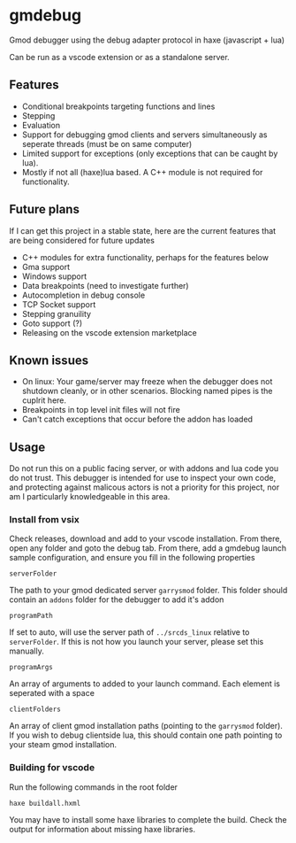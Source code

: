 # gmdebug
Gmod debugger using the debug adapter protocol in haxe (javascript + lua)

Can be run as a vscode extension or as a standalone server.

## Features

- Conditional breakpoints targeting functions and lines
- Stepping
- Evaluation
- Support for debugging gmod clients and servers simultaneously as seperate threads (must be on same computer)
- Limited support for exceptions (only exceptions that can be caught by lua).
- Mostly if not all (haxe)lua based. A C++ module is not required for functionality.

## Future plans

If I can get this project in a stable state, here are the current features that are being considered for future updates 

- C++ modules for extra functionality, perhaps for the features below
- Gma support 
- Windows support
- Data breakpoints (need to investigate further)
- Autocompletion in debug console
- TCP Socket support
- Stepping granuility
- Goto support (?)
- Releasing on the vscode extension marketplace

## Known issues

- On linux: Your game/server may freeze when the debugger does not shutdown cleanly, or in other scenarios. Blocking named pipes is the cuplrit here.
- Breakpoints in top level init files will not fire
- Can't catch exceptions that occur before the addon has loaded

## Usage

Do not run this on a public facing server, or with addons and lua code you do not trust. This debugger is intended for use to inspect your own code, and protecting against malicous actors is not a priority for this project, nor am I particularly knowledgeable in this area.

### Install from vsix

Check releases, download and add to your vscode installation. From there, open any folder and goto the debug tab. From there, add a gmdebug launch sample configuration, and ensure you fill in the following properties

`serverFolder`

The path to your gmod dedicated server `garrysmod` folder. This folder should contain an `addons` folder for the debugger to add it's addon

`programPath`

If set to auto, will use the server path of `../srcds_linux` relative to `serverFolder`. If this is not how you launch your server, please set this manually.

`programArgs`

An array of arguments to added to your launch command. Each element is seperated with a space

`clientFolders`

An array of client gmod installation paths (pointing to the `garrysmod` folder). If you wish to debug clientside lua, this should contain one path pointing to your steam gmod installation.

### Building for vscode

Run the following commands in the root folder

`haxe buildall.hxml`

You may have to install some haxe libraries to complete the build. Check the output for information about missing haxe libraries.

